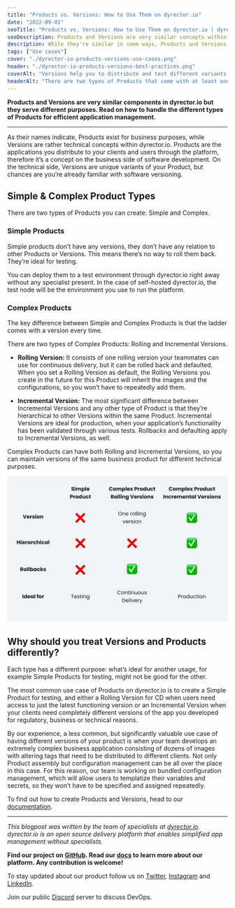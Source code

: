```yaml
---
title: "Products vs. Versions: How to Use Them on dyrector.io"
date: "2022-09-01"
seoTitle: "Products vs. Versions: How to Use Them on dyrector.io | dyrector.io"
seoDescription: Products and Versions are very similar concepts within dyrector.io but one of the represents business needs and the other is on the technical side.
description: While they're similar in some ways, Products and Versions serve different needs. Creating a version for your product allows you to distribute and test different variants of your Products.
tags: ["Use cases"]
cover: "./dyrector-io-products-versions-use-cases.png"
header: "./dyrector-io-products-versions-best-practices.png"
coverAlt: "Versions help you to distribute and test different variants of your Products."
headerAlt: "There are two types of Products that come with at least one version. There's one type that comes without any versions."
---
```


**Products and Versions are very similar components in dyrector.io but they serve different purposes. Read on how to handle the different types of Products for efficient application management.**

---

As their names indicate, Products exist for business purposes, while Versions are rather technical concepts within dyrector.io. Products are the applications you distribute to your clients and users through the platform, therefore it’s a concept on the business side of software development. On the technical side, Versions are unique variants of your Product, but chances are you’re already familiar with software versioning.

## Simple & Complex Product Types

There are two types of Products you can create: Simple and Complex.

### Simple Products

Simple products don’t have any versions, they don’t have any relation to other Products or Versions. This means there’s no way to roll them back. They’re ideal for testing.

You can deploy them to a test environment through dyrector.io right away without any specialist present. In the case of self-hosted dyrector.io, the test node will be the environment you use to run the platform.

### Complex Products

The key difference between Simple and Complex Products is that the ladder comes with a version every time.

There are two types of Complex Products: Rolling and Incremental Versions.

- **Rolling Version:** It consists of one rolling version your teammates can use for continuous delivery, but it can be rolled back and defaulted. When you set a Rolling Version as default, the Rolling Versions you create in the future for this Product will inherit the images and the configurations, so you won’t have to repeatedly add them.

- **Incremental Version:** The most significant difference between Incremental Versions and any other type of Product is that they’re hierarchical to other Versions within the same Product. Incremental Versions are ideal for production, when your application’s functionality has been validated through various tests. Rollbacks and defaulting apply to Incremental Versions, as well.

Complex Products can have both Rolling and Incremental Versions, so you can maintain versions of the same business product for different technical purposes.

![The different types of Products and their Versions serve different purposes.](./dyrector-io-product-types-and-versions.png)

## Why should you treat Versions and Products differently?

Each type has a different purpose: what’s ideal for another usage, for example Simple Products for testing, might not be good for the other.

The most common use case of Products on dyrector.io is to create a Simple Product for testing, and either a Rolling Version for CD when users need access to just the latest functioning version or an Incremental Version when your clients need completely different versions of the app you developed for regulatory, business or technical reasons.

By our experience, a less common, but significantly valuable use case of having different versions of your product is when your team develops an extremely complex business application consisting of dozens of images with altering tags that need to be distributed to different clients. Not only Product assembly but configuration management can be all over the place in this case. For this reason, our team is working on bundled configuration management, which will allow users to templatize their variables and secrets, so they won’t have to be specified and assigned repeatedly.

To find out how to create Products and Versions, head to our [documentation](https://docs.dyrector.io).

---

_This blogpost was written by the team of specialists at [dyrector.io](https://dyrector.io). dyrector.io is an open source delivery platform that enables simplified app management without specialists._

**Find our project on [GitHub](https://github.com/dyrector-io/dyrectorio/). Read our [docs](https://docs.dyrector.io/) to learn more about our platform. Any contribution is welcome!**

To stay updated about our product follow us on [Twitter](https://twitter.com/dyrectorio), [Instagram](https://www.instagram.com/dyrectorio/) and [LinkedIn](https://www.linkedin.com/company/dyrectorio/).

Join our public [Discord](https://discord.gg/hMyT9cbYFD) server to discuss DevOps.